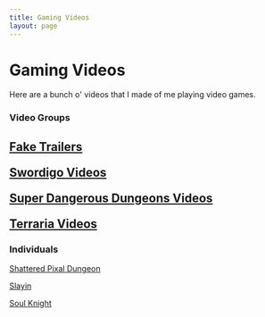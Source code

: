 ```yaml
---
title: Gaming Videos
layout: page
---
```

<h1> Gaming Videos</h1>
<p>Here are a bunch o' videos that I made of me playing video games.</p>
<h3>Video Groups </h3>
<h2><p><a href = "https://samuraiowl.github.io/fake-trailers">Fake Trailers</a></p>
<p><a href = "https://samuraiowl.github.io/swordigo_videos">Swordigo Videos</a></p>
<p><a href = "https://samuraiowl.github.io/super-dd-videos">Super Dangerous Dungeons Videos</a></p>
<p><a href = "https://samuraiowl.github.io/terraria-videos">Terraria Videos</a></p>
<h3>Individuals </h3>
<p><a href = "https://drive.google.com/open?id=1zOq8gpZs5W4prZmZ97LSZHFKGeW1qoTW">Shattered Pixal Dungeon</a></p>
<p><a href = "https://drive.google.com/open?id=13eH1JVm-xZc7dWiq0k5Q8FB0vIHixl3L">Slayin</a></p>
<p><a href = "https://drive.google.com/open?id=15vEsP_a8I4prTUv-coUMv2LioPIaQtKT">Soul Knight</a></p>
